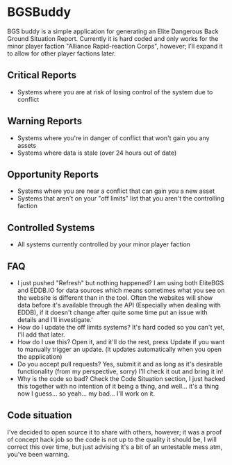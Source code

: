 # BGSBuddy

BGS buddy is a simple application for generating an Elite Dangerous Back Ground Situation Report. Currently it is hard coded and only works for the minor player faction "Alliance Rapid-reaction Corps", however; I'll expand it to allow for other player factions later.

## Critical Reports
 - Systems where you are at risk of losing control of the system due to conflict

## Warning Reports
 - Systems where you're in danger of conflict that won't gain you any assets
 - Systems where data is stale (over 24 hours out of date)
 
## Opportunity Reports
 - Systems where you are near a conflict that can gain you a new asset
 - Systems that aren't on your "off limits" list that you aren't the controlling faction
 
## Controlled Systems
 - All systems currently controlled by your minor player faction
 
## FAQ
 - I just pushed "Refresh" but nothing happened? I am using both EliteBGS and EDDB.IO for data sources which means sometimes what you see on the website is different than in the tool. Often the websites will show data before it's available through the API (Especially when dealing with EDDB), if it doesn't change after quite some time put an issue with details and I'll investigate.'
 - How do I update the off limits systems? It's hard coded so you can't yet, I'll add that later.
 - How do I use this? Open it, and it'll do the rest, press Update if you want to manually trigger an update. (it updates automatically when you open the application)
 - Do you accept pull requests? Yes, submit it and as long as it's desirable functionality (from my perspective, sorry) I'll check it out and bring it in!
 - Why is the code so bad? Check the Code Situation section, I just hacked this together with no intention of it being a thing, and well... it's a thing now I guess... so yeah... my bad... I'll work on it.

## Code situation

I've decided to open source it to share with others, however; it was a proof of concept hack job so the code is not up to the quality it should be, I will correct this over time, but just advising it's a bit of an untestable mess atm, you've been warning.
